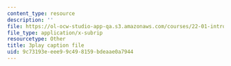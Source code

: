 ```yaml
---
content_type: resource
description: ''
file: https://ol-ocw-studio-app-qa.s3.amazonaws.com/courses/22-01-introduction-to-nuclear-engineering-and-ionizing-radiation-fall-2016/9c73193eeee99c498159bdeaae0a7944_RCSCg40NgD4.srt
file_type: application/x-subrip
resourcetype: Other
title: 3play caption file
uid: 9c73193e-eee9-9c49-8159-bdeaae0a7944
---
```


